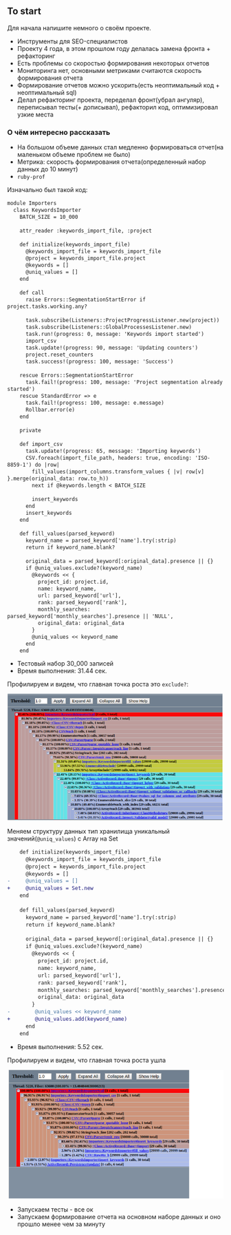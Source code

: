 ## To start

Для начала напишите немного о своём проекте.

- Инструменты для SEO-специалистов
- Проекту 4 года, в этом прошлом году делалась замена фронта + рефакторинг
- Есть проблемы со скоростью формирования некоторых отчетов
- Мониторинга нет, основными метриками считаются скорость формирования отчета 
- Формирование отчетов можно ускорить(есть неоптимальный код + неоптимальный sql)
- Делал рефакторинг проекта, переделал фронт(убрал ангуляр), переписывал тесты(+ дописывал), рефакторил код, оптимизировал узкие места 

### О чём интересно рассказать

- На большом объеме данных стал медленно формироваться отчет(на маленьком объеме проблем не было)
- Метрика: скорость формирования отчета(определенный набор данных до 10 минут)
- `ruby-prof`  

Изначально был такой код:
```
module Importers
  class KeywordsImporter
    BATCH_SIZE = 10_000

    attr_reader :keywords_import_file, :project

    def initialize(keywords_import_file)
      @keywords_import_file = keywords_import_file
      @project = keywords_import_file.project
      @keywords = []
      @uniq_values = []
    end

    def call
      raise Errors::SegmentationStartError if project.tasks.working.any?

      task.subscribe(Listeners::ProjectProgressListener.new(project))
      task.subscribe(Listeners::GlobalProcessesListener.new)
      task.run!(progress: 0, message: 'Keywords import started')
      import_csv
      task.update!(progress: 90, message: 'Updating counters')
      project.reset_counters
      task.success!(progress: 100, message: 'Success')

    rescue Errors::SegmentationStartError
      task.fail!(progress: 100, message: 'Project segmentation already started')
    rescue StandardError => e
      task.fail!(progress: 100, message: e.message)
      Rollbar.error(e)
    end

    private

    def import_csv
      task.update!(progress: 65, message: 'Importing keywords')
      CSV.foreach(import_file_path, headers: true, encoding: 'ISO-8859-1') do |row|
        fill_values(import_columns.transform_values { |v| row[v] }.merge(original_data: row.to_h))
        next if @keywords.length < BATCH_SIZE

        insert_keywords
      end
      insert_keywords
    end

    def fill_values(parsed_keyword)
      keyword_name = parsed_keyword['name'].try(:strip)
      return if keyword_name.blank?

      original_data = parsed_keyword[:original_data].presence || {}
      if @uniq_values.exclude?(keyword_name)
        @keywords << {
          project_id: project.id,
          name: keyword_name,
          url: parsed_keyword['url'],
          rank: parsed_keyword['rank'],
          monthly_searches: parsed_keyword['monthly_searches'].presence || 'NULL',
          original_data: original_data
        }
        @uniq_values << keyword_name
      end
    end
```

- Тестовый набор 30_000 записей
- Время выполнения: 31.44 сек.

Профилируем и видем, что главная точка роста это `exclude?`: 

![before](1.png)

Меняем структуру данных тип хранилища уникальный значений(`@uniq_values`) с Array на Set
```diff
    def initialize(keywords_import_file)
      @keywords_import_file = keywords_import_file
      @project = keywords_import_file.project
      @keywords = []
-     @uniq_values = []
+     @uniq_values = Set.new
    end
    
    def fill_values(parsed_keyword)
      keyword_name = parsed_keyword['name'].try(:strip)
      return if keyword_name.blank?

      original_data = parsed_keyword[:original_data].presence || {}
      if @uniq_values.exclude?(keyword_name)
        @keywords << {
          project_id: project.id,
          name: keyword_name,
          url: parsed_keyword['url'],
          rank: parsed_keyword['rank'],
          monthly_searches: parsed_keyword['monthly_searches'].presence || 'NULL',
          original_data: original_data
        }
-        @uniq_values << keyword_name
+        @uniq_values.add(keyword_name)
      end
    end
```

- Время выполнения: 5.52 сек.

Профилируем и видем, что главная точка роста ушла

![before](2.png)

- Запускаем тесты - все ок
- Запускаем формирование отчета на основном наборе данных и оно прошло менее чем за минуту
  


